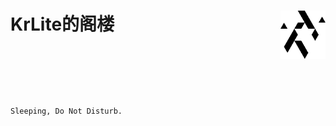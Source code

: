 <h1>
  <div align=center>
    <p align=left>
      KrLite的阁楼
      &thinsp;
      <picture>
        <source media="(prefers-color-scheme: dark)" srcset="/artwork/logo/pure-outline-w.png?raw=true" />
        <img align=right height=77 src="/artwork/logo/pure-outline.png?raw=true" />
      </picture>
    </p>
  </div>
  <br />
</h1>

<p>
  <br />
</p>

```
Sleeping, Do Not Disturb.
```

